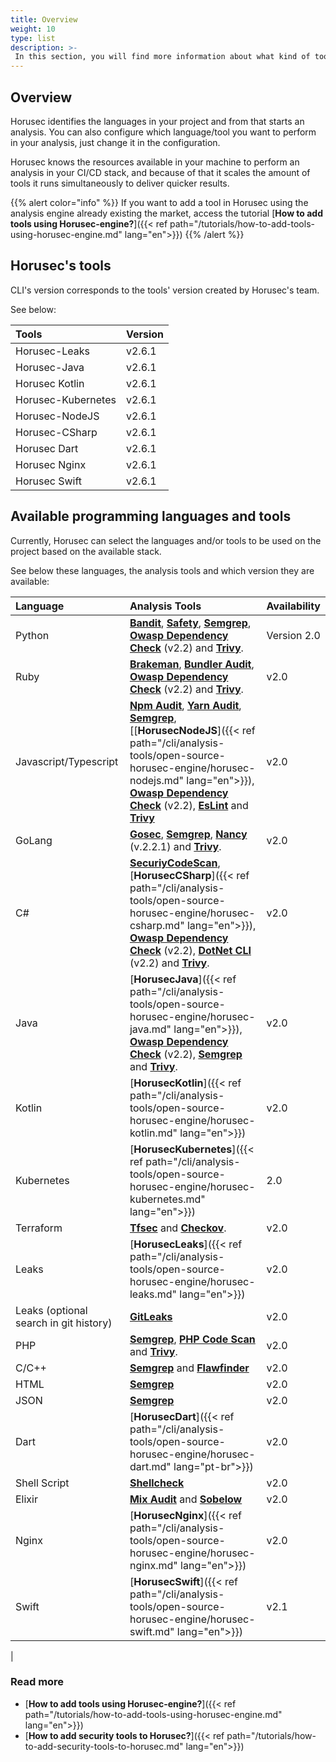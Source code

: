 ```yaml
---
title: Overview
weight: 10
type: list
description: >-
 In this section, you will find more information about what kind of tools Horusec-CLI uses in the analysis. 
---
```


## Overview 

Horusec identifies the languages in your project and from that starts an analysis. You can also configure which language/tool you want to perform in your analysis, just change it in the configuration.

Horusec knows the resources available in your machine to perform an analysis in your CI/CD stack, and because of that it scales the amount of tools it runs simultaneously to deliver quicker results.

{{% alert color="info" %}}
If you want to add a tool in Horusec using the analysis engine already existing the market, access the tutorial [**How to add tools using Horusec-engine?**]({{< ref path="/tutorials/how-to-add-tools-using-horusec-engine.md" lang="en">}})
{{% /alert %}}


## **Horusec's tools**
CLI's version corresponds to the tools' version created by Horusec's team.

See below: 

| **Tools** | **Version** |
| :--- | :--- |
| Horusec-Leaks |v2.6.1 |
| Horusec-Java |v2.6.1  | 
| Horusec Kotlin |v2.6.1 |
| Horusec-Kubernetes |v2.6.1| 
| Horusec-NodeJS |v2.6.1 |
| Horusec-CSharp |v2.6.1| 
| Horusec Dart |v2.6.1|
| Horusec Nginx |v2.6.1| 
| Horusec Swift |v2.6.1| 


## **Available programming languages and tools** 

Currently, Horusec can select the languages ​​and/or tools to be used on the project based on the available stack.

See below these languages, the analysis tools and which version they are available:

| **Language** | **Analysis Tools** | **Availability** |
| :--- | :--- | :--- | 
| Python |[**Bandit**](https://github.com/PyCQA/bandit), [**Safety**](https://github.com/pyupio/safety), [**Semgrep**](https://github.com/returntocorp/semgrep), [**Owasp Dependency Check**](https://github.com/jeremylong/DependencyCheck) (v2.2) and [**Trivy**](https://aquasecurity.github.io/trivy/v0.19.2/). | Version 2.0
| Ruby |[**Brakeman**](https://github.com/presidentbeef/brakeman), [**Bundler Audit**](https://github.com/rubysec/bundler-audit), [**Owasp Dependency Check**](https://github.com/jeremylong/DependencyCheck) (v2.2) and [**Trivy**](https://aquasecurity.github.io/trivy/v0.19.2/). | v2.0
| Javascript/Typescript |[**Npm Audit**](https://docs.npmjs.com/cli/audit), [**Yarn Audit**](https://yarnpkg.com/lang/en/docs/cli/audit/), [**Semgrep**](https://github.com/returntocorp/semgrep), [[**HorusecNodeJS**]({{< ref path="/cli/analysis-tools/open-source-horusec-engine/horusec-nodejs.md" lang="en">}}), [**Owasp Dependency Check**](https://github.com/jeremylong/DependencyCheck) (v2.2), [**EsLint**](https://github.com/eslint/eslint) and [**Trivy**](https://aquasecurity.github.io/trivy/v0.19.2/) | v2.0
| GoLang |[**Gosec**](https://github.com/securego/gosec), [**Semgrep**](https://github.com/returntocorp/semgrep), [**Nancy**](https://github.com/sonatype-nexus-community/nancy) (v.2.2.1) and [**Trivy**](https://aquasecurity.github.io/trivy/v0.19.2/). | v2.0
| C\#|[**SecuriyCodeScan**](https://security-code-scan.github.io), [**HorusecCSharp**]({{< ref path="/cli/analysis-tools/open-source-horusec-engine/horusec-csharp.md" lang="en">}}), [**Owasp Dependency Check**](https://github.com/jeremylong/DependencyCheck) (v2.2), [**DotNet CLI**](https://docs.microsoft.com/pt-br/dotnet/core/tools/dotnet-list-package) (v2.2) and [**Trivy**](https://aquasecurity.github.io/trivy/v0.19.2/).| v2.0
| Java |[**HorusecJava**]({{< ref path="/cli/analysis-tools/open-source-horusec-engine/horusec-java.md" lang="en">}}), [**Owasp Dependency Check**](https://github.com/jeremylong/DependencyCheck) (v2.2), [**Semgrep**](https://github.com/returntocorp/semgrep) and [**Trivy**](https://aquasecurity.github.io/trivy/v0.19.2/). |   v2.0
| Kotlin | [**HorusecKotlin**]({{< ref path="/cli/analysis-tools/open-source-horusec-engine/horusec-kotlin.md" lang="en">}}) | v2.0
| Kubernetes |[**HorusecKubernetes**]({{< ref path="/cli/analysis-tools/open-source-horusec-engine/horusec-kubernetes.md" lang="en">}})| 2.0
| Terraform |[**Tfsec**](https://github.com/liamg/tfsec) and [**Checkov**](https://github.com/bridgecrewio/checkov). | v2.0
| Leaks |[**HorusecLeaks**]({{< ref path="/cli/analysis-tools/open-source-horusec-engine/horusec-leaks.md" lang="en">}}) | v2.0
| Leaks \(optional search in git history\) |[**GitLeaks**](https://github.com/zricethezav/gitleaks)| v2.0
| PHP |[**Semgrep**](https://github.com/returntocorp/semgrep), [**PHP Code Scan**](https://github.com/FloeDesignTechnologies/phpcs-security-audit) and [**Trivy**](https://aquasecurity.github.io/trivy/v0.19.2/). | v2.0
| C\/C++ |[**Semgrep**](https://github.com/returntocorp/semgrep) and [**Flawfinder**](https://github.com/david-a-wheeler/flawfinder) | v2.0
| HTML |[**Semgrep**](https://github.com/returntocorp/semgrep)| v2.0
| JSON |[**Semgrep**](https://github.com/returntocorp/semgrep)| v2.0
| Dart |[**HorusecDart**]({{< ref path="/cli/analysis-tools/open-source-horusec-engine/horusec-dart.md" lang="pt-br">}})| v2.0
| Shell Script |[**Shellcheck**](https://github.com/koalaman/shellcheck)| v2.0
| Elixir |[**Mix Audit**](https://github.com/mirego/mix_audit) and [**Sobelow**](https://github.com/nccgroup/sobelow) | v2.0
| Nginx |[**HorusecNginx**]({{< ref path="/cli/analysis-tools/open-source-horusec-engine/horusec-nginx.md" lang="en">}})| v2.0
| Swift |[**HorusecSwift**]({{< ref path="/cli/analysis-tools/open-source-horusec-engine/horusec-swift.md" lang="en">}})| v2.1
|


### Read more
- [**How to add tools using Horusec-engine?**]({{< ref path="/tutorials/how-to-add-tools-using-horusec-engine.md" lang="en">}})
- [**How to add security tools to Horusec?**]({{< ref path="/tutorials/how-to-add-security-tools-to-horusec.md" lang="en">}})
